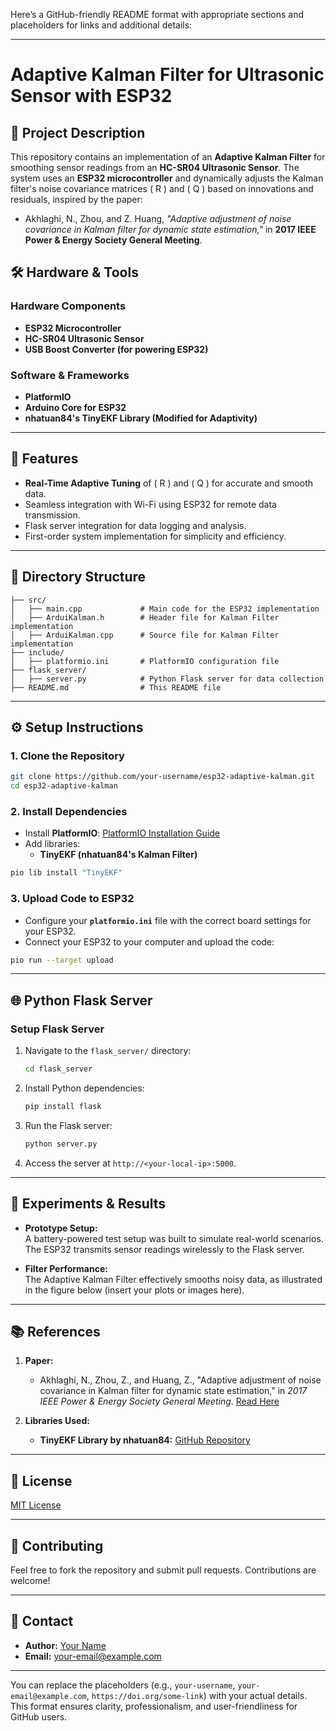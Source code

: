 Here’s a GitHub-friendly README format with appropriate sections and placeholders for links and additional details:

---

# **Adaptive Kalman Filter for Ultrasonic Sensor with ESP32**

## 📜 **Project Description**

This repository contains an implementation of an **Adaptive Kalman Filter** for smoothing sensor readings from an **HC-SR04 Ultrasonic Sensor**. The system uses an **ESP32 microcontroller** and dynamically adjusts the Kalman filter's noise covariance matrices \( R \) and \( Q \) based on innovations and residuals, inspired by the paper:

- Akhlaghi, N., Zhou, and Z. Huang, _"Adaptive adjustment of noise covariance in Kalman filter for dynamic state estimation,"_ in **2017 IEEE Power & Energy Society General Meeting**.

## 🛠️ **Hardware & Tools**

### **Hardware Components**
- **ESP32 Microcontroller**  
- **HC-SR04 Ultrasonic Sensor**  
- **USB Boost Converter (for powering ESP32)**  

### **Software & Frameworks**
- **PlatformIO**  
- **Arduino Core for ESP32**  
- **nhatuan84's TinyEKF Library (Modified for Adaptivity)**  

---

## 🧩 **Features**
- **Real-Time Adaptive Tuning** of \( R \) and \( Q \) for accurate and smooth data.  
- Seamless integration with Wi-Fi using ESP32 for remote data transmission.  
- Flask server integration for data logging and analysis.  
- First-order system implementation for simplicity and efficiency.  

---

## 📂 **Directory Structure**
```
├── src/
│   ├── main.cpp             # Main code for the ESP32 implementation
│   ├── ArduiKalman.h        # Header file for Kalman Filter implementation
│   ├── ArduiKalman.cpp      # Source file for Kalman Filter implementation
├── include/
│   ├── platformio.ini       # PlatformIO configuration file
├── flask_server/
│   ├── server.py            # Python Flask server for data collection
├── README.md                # This README file
```

---

## ⚙️ **Setup Instructions**

### **1. Clone the Repository**
```bash
git clone https://github.com/your-username/esp32-adaptive-kalman.git
cd esp32-adaptive-kalman
```

### **2. Install Dependencies**
- Install **PlatformIO**: [PlatformIO Installation Guide](https://platformio.org/install)  
- Add libraries:  
  - **TinyEKF (nhatuan84's Kalman Filter)**

```bash
pio lib install "TinyEKF"
```

### **3. Upload Code to ESP32**
- Configure your **`platformio.ini`** file with the correct board settings for your ESP32.
- Connect your ESP32 to your computer and upload the code:
```bash
pio run --target upload
```

---

## 🌐 **Python Flask Server**

### **Setup Flask Server**
1. Navigate to the `flask_server/` directory:
   ```bash
   cd flask_server
   ```
2. Install Python dependencies:
   ```bash
   pip install flask
   ```
3. Run the Flask server:
   ```bash
   python server.py
   ```
4. Access the server at `http://<your-local-ip>:5000`.

---

## 🧪 **Experiments & Results**

- **Prototype Setup:**  
  A battery-powered test setup was built to simulate real-world scenarios. The ESP32 transmits sensor readings wirelessly to the Flask server.

- **Filter Performance:**  
  The Adaptive Kalman Filter effectively smooths noisy data, as illustrated in the figure below (insert your plots or images here).

---

## 📚 **References**
1. **Paper:**  
   - Akhlaghi, N., Zhou, Z., and Huang, Z., "Adaptive adjustment of noise covariance in Kalman filter for dynamic state estimation," in *2017 IEEE Power & Energy Society General Meeting*. [Read Here](https://doi.org/some-link)  

2. **Libraries Used:**  
   - **TinyEKF Library by nhatuan84:** [GitHub Repository](https://github.com/nhatuan84/TinyEKF)  

---

## 📜 **License**
[MIT License](LICENSE)

---

## 🤝 **Contributing**
Feel free to fork the repository and submit pull requests. Contributions are welcome!

---

## 📝 **Contact**
- **Author:** [Your Name](https://github.com/your-username)  
- **Email:** your-email@example.com  

---

You can replace the placeholders (e.g., `your-username`, `your-email@example.com`, `https://doi.org/some-link`) with your actual details. This format ensures clarity, professionalism, and user-friendliness for GitHub users.
